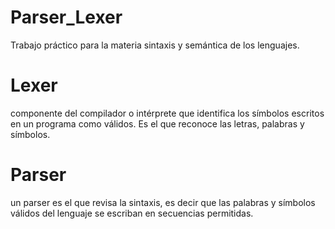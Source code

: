 # Parser_Lexer
Trabajo práctico para la materia sintaxis y semántica de los lenguajes.

# Lexer
componente del compilador o intérprete que identifica los símbolos escritos en un programa como válidos. Es el que reconoce las letras, palabras y símbolos.

# Parser
un parser es el que revisa la sintaxis, es decir que las palabras y símbolos válidos del lenguaje se escriban en secuencias permitidas.

